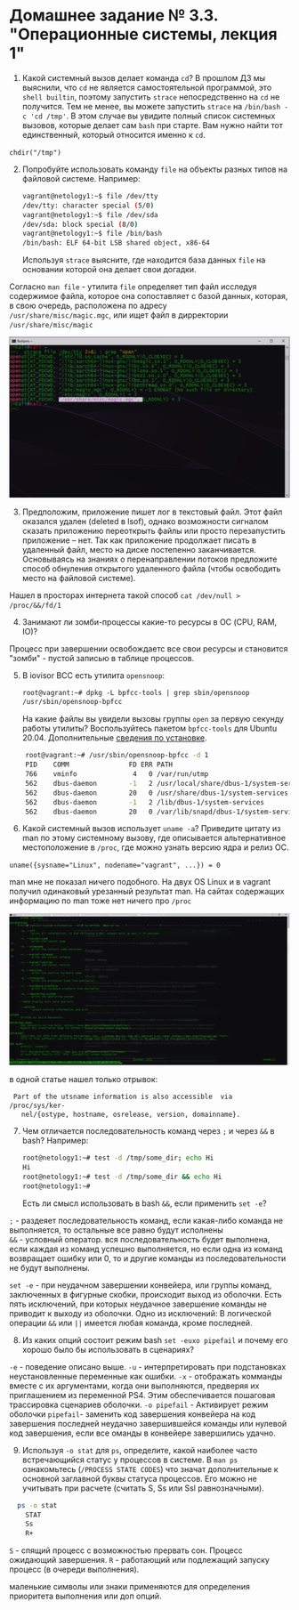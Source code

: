 # Домашнее задание № 3.3. "Операционные системы, лекция 1"

1. Какой системный вызов делает команда `cd`? В прошлом ДЗ мы выяснили, что `cd` не является самостоятельной  программой, 
это `shell builtin`, поэтому запустить `strace` непосредственно на `cd` не получится. Тем не менее, вы можете запустить 
`strace` на `/bin/bash -c 'cd /tmp'`. В этом случае вы увидите полный список системных вызовов, которые делает сам `bash` 
при старте. Вам нужно найти тот единственный, который относится именно к `cd`.

`chdir("/tmp")`

2. Попробуйте использовать команду `file` на объекты разных типов на файловой системе. Например:
    ```bash
    vagrant@netology1:~$ file /dev/tty
    /dev/tty: character special (5/0)
    vagrant@netology1:~$ file /dev/sda
    /dev/sda: block special (8/0)
    vagrant@netology1:~$ file /bin/bash
    /bin/bash: ELF 64-bit LSB shared object, x86-64
    ```
    Используя `strace` выясните, где находится база данных `file` на основании которой она 
делает свои догадки.

Согласно `man file` - утилита `file` определяет тип файл исследуя содержимое файла, 
которое она сопоставляет с базой данных, которая, в свою очередь, расположена по адресу   
`/usr/share/misc/magic.mgc`, или ищет файл в дирректории `/usr/share/misc/magic`

![img.png](img.png) 

3. Предположим, приложение пишет лог в текстовый файл. Этот файл оказался удален (deleted в lsof), 
однако возможности сигналом сказать приложению переоткрыть файлы или просто перезапустить 
приложение – нет. Так как приложение продолжает писать в удаленный файл, место на диске постепенно 
заканчивается. Основываясь на знаниях о перенаправлении потоков предложите способ обнуления открытого 
удаленного файла (чтобы освободить место на файловой системе).

Нашел в просторах интернета такой способ `cat /dev/null > /proc/&&/fd/1`

4. Занимают ли зомби-процессы какие-то ресурсы в ОС (CPU, RAM, IO)?

Процесс при завершении освобождаетс все свои ресурсы и становится "зомби" - пустой записью в таблице процессов.

5. В iovisor BCC есть утилита `opensnoop`:
    ```bashREADME.mdREADME.mdREADME.mdREADME.mdREADME.mdREADME.mdREADME.mdREADME.mdREADME.mdREADME.mdREADME.mdREADME.mdREADME.mdREADME.mdREADME.mdREADME.mdREADME.mdREADME.mdREADME.mdREADME.mdREADME.mdREADME.mdREADME.mdREADME.mdREADME.mdREADME.mdREADME.mdREADME.mdREADME.mdREADME.mdREADME.mdREADME.mdREADME.mdREADME.mdREADME.mdREADME.mdREADME.mdREADME.mdREADME.mdREADME.mdREADME.mdREADME.mdREADME.mdREADME.mdREADME.mdREADME.mdREADME.mdREADME.mdREADME.mdREADME.mdREADME.mdREADME.mdREADME.mdREADME.mdREADME.mdREADME.md
    root@vagrant:~# dpkg -L bpfcc-tools | grep sbin/opensnoop
    /usr/sbin/opensnoop-bpfcc
    ```
    На какие файлы вы увидели вызовы группы `open` за первую секунду работы утилиты? Воспользуйтесь пакетом `bpfcc-tools` для Ubuntu 20.04. Дополнительные [сведения по установке](https://github.com/iovisor/bcc/blob/master/INSTALL.md).

```bash
    root@vagrant:~# /usr/sbin/opensnoop-bpfcc -d 1
    PID    COMM               FD ERR PATH
    766    vminfo              4   0 /var/run/utmp
    562    dbus-daemon        -1   2 /usr/local/share/dbus-1/system-services
    562    dbus-daemon        20   0 /usr/share/dbus-1/system-services
    562    dbus-daemon        -1   2 /lib/dbus-1/system-services
    562    dbus-daemon        20   0 /var/lib/snapd/dbus-1/system-services/
```

6. Какой системный вызов использует `uname -a`? Приведите цитату из man по этому системному вызову, где описывается 
альтернативное местоположение в `/proc`, где можно узнать версию ядра и релиз ОС.

`uname({sysname="Linux", nodename="vagrant", ...}) = 0`

man мне не показал ничего подобного. На двух OS Linux и в vagrant получил одинаковый урезанный результат man.
На сайтах содержащих информацию по man тоже нет ничего про `/proc` 

![img_1.png](img_1.png)

в одной статье нашел только отрывок:

     Part of the utsname information is also accessible  via  /proc/sys/ker‐
       nel/{ostype, hostname, osrelease, version, domainname}.


7. Чем отличается последовательность команд через `;` и через `&&` в bash? Например:
    ```bash
    root@netology1:~# test -d /tmp/some_dir; echo Hi
    Hi
    root@netology1:~# test -d /tmp/some_dir && echo Hi
    root@netology1:~#
    ```
    Есть ли смысл использовать в bash `&&`, если применить `set -e`?

`;` - раздеяет последовательность команд, если какая-либо команда не выполняется, то остальные все равно будут исполнены  
`&&` - условный оператор. вся последовательность будет выполнена, если каждая из команд успешно выполняется, 
но если одна из команд возвращает ошибку или 0, то и другие команды из последовательности не будут выполнены. 

`set -e` - при неудачном завершении конвейера, или группы команд, заключенных в фигурные скобки, происходит выход из оболочки.
Есть пять исключений, при которых неудачное завершение команды не приводит к выходу из оболочки. 
Одно из исключений: 
В логической операции `&&` или `||` имеется любая команда, кроме последней.  

8. Из каких опций состоит режим bash `set -euxo pipefail` и почему его хорошо было бы использовать в сценариях?

`-e` - поведение описано выше.
`-u` - интерпретировать при подстановках неустановленные переменные как ошибки.
`-x` - отображать комманды вместе с их аргументами, когда они выполняются, предверяя их приглашением из переменной PS4.
Этим обеспечивается пошаговая трассировка сценариев оболочки.
`-o pipefail` - Активирует режим оболочки `pipefail`- заменить код завершения конвейера на код завершения последней неудачно завершившейся команды или 
нулевой код завершения, если все оманды в конвейере завершились удачно.

9. Используя `-o stat` для `ps`, определите, какой наиболее часто встречающийся статус у 
процессов в системе. В `man ps` ознакомьтесь (`/PROCESS STATE CODES`) что значат 
дополнительные к основной заглавной буквы статуса процессов. Его можно не учитывать 
при расчете (считать S, Ss или Ssl равнозначными).

```bash
  ps -o stat
    STAT
    Ss
    R+
```

`S` - спящий процесс с возможностью прервать сон. Процесс ожидающий завершения. 
`R` - работающий или подлежащий запуску процесс (в очереди выполнения).

маленькие символы или знаки применяются для определения приоритета выполнения или доп опций.
